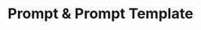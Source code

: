 # Prompt & Prompt Template

<!-- 
我们提供了与Langchain类似的 `ChatPromptTemplate`，但功能上更为强大。

使用 Jinja2 对模板进行管理是一个好的实践。
 -->